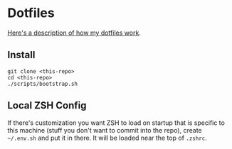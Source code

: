 # Dotfiles

[Here's a description of how my dotfiles work](https://candidcode.net/2021/02/simple-dotfiles/).

## Install

```
git clone <this-repo>
cd <this-repo>
./scripts/bootstrap.sh
```

## Local ZSH Config

If there's customization you want ZSH to load on startup that is specific to 
this machine (stuff you don't want to commit into the repo), create `~/.env.sh`
and put it in there. It will be loaded near the top of `.zshrc`.

